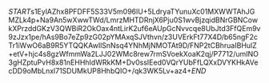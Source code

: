 $START$s1EylAZhx8PFDFF5S33V5m096lU+5LdryaTYunuXc01MXWWTAhJGMZLk4p+Na9An5wXwwTWd/LmrzMHTDRnjX6Pju0S1wvBjzqidBNrGBNCowkXPrzddGKzV3QWBiR2OkOax4ntLirK2uf6eAUpGcNvvcqe8UbJtd3FfQEm9v9zJzx1pe/hAs9Bo7eZp9zG02pYMAxqSJVthvn/z3UVErkFt77X4D/b65ngF2cTr1iWwO6aB9R5YTQQKAwIlSnNsq4YNhMjNMOTAt9D/FNP2tCBhruaIBHulZ+etV+hjc4s8gzWfmmWa2LJJ02WMc8rew7rmSVoekXoaK2qj/P7712/umINO3gHZptuPvH8x81nEHHhIdWRkKM+Dv0ssIEed0VQrYUbFfLQXxDVYKHkAVecDD9oMbLnxl71SDUMkUP8HhbQIO+/qk3WK5Lv+az4+$END$